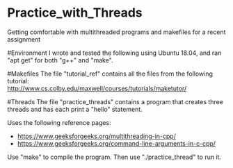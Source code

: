 # Practice_with_Threads
Getting comfortable with multithreaded programs and makefiles for a recent assignment

#Environment
I wrote and tested the following using Ubuntu 18.04, and ran "apt get" for both "g++" and "make".

#Makefiles
The file "tutorial_ref" contains all the files from the following tutorial:<br>
http://www.cs.colby.edu/maxwell/courses/tutorials/maketutor/<br>

#Threads
The file "practice_threads" contains a program that creates three threads and has each print a "hello" statement.

Uses the following reference pages:<br>
* https://www.geeksforgeeks.org/multithreading-in-cpp/
* https://www.geeksforgeeks.org/command-line-arguments-in-c-cpp/

Use "make" to compile the program.
Then use "./practice_thread" to run it.